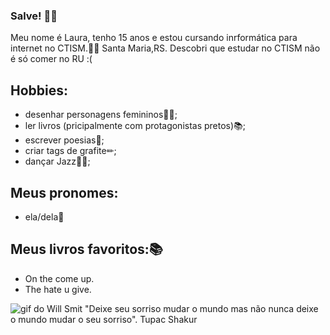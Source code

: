 ### Salve! 👋🏿

 
 
Meu nome é Laura, tenho 15 anos e estou cursando inrformática para internet no CTISM.🤝🏿 
Santa Maria,RS.
Descobri que estudar no CTISM não é só comer no RU :(


## Hobbies:
* desenhar personagens femininos👯‍♀️;
* ler livros (pricipalmente com protagonistas pretos)📚;
* escrever poesias📓;
* criar tags de grafite✏;
* dançar Jazz💃🏿;

## Meus pronomes:
* ela/dela💫

## Meus livros favoritos:📚
* On the come up.
* The hate u give.

![gif do Will Smit](https://i.gifer.com/3Hw.gif)
"Deixe seu sorriso mudar o mundo mas não nunca deixe o mundo mudar o seu sorriso".
                                                        Tupac Shakur 
